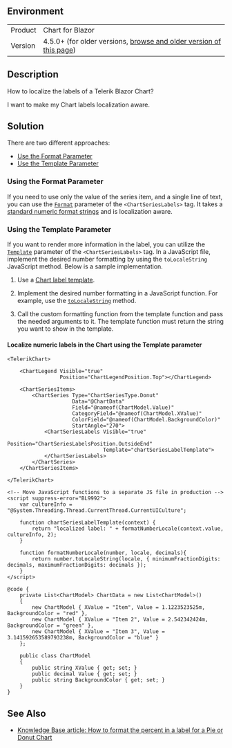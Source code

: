 
## Environment

<table>
<tbody>
<tr>
<td>Product</td>
<td>Chart for Blazor</td>
</tr>
<tr>
<td>Version</td>
<td>4.5.0+ (for older versions, <a href="https://github.com/telerik/blazor-docs/blob/4.4.0/knowledge-base/chart-localized-labels.md">browse and older version of this page</a>)</td>
</tr>
</tbody>
</table>

## Description

How to localize the labels of a Telerik Blazor Chart?

I want to make my Chart labels localization aware.

## Solution

There are two different approaches:

* [Use the Format Parameter](#using-the-format-parameter)
* [Use the Template Parameter](#using-the-template-parameter)

### Using the Format Parameter

If you need to use only the value of the series item, and a single line of text, you can use the [`Format`](slug:components/chart/label-template-format#format-strings) parameter of the `<ChartSeriesLabels>` tag. It takes a [standard numeric format strings](https://docs.microsoft.com/en-us/dotnet/standard/base-types/standard-numeric-format-strings) and is localization aware.

### Using the Template Parameter

If you want to render more information in the label, you can utilize the [`Template`](slug:components/chart/label-template-format#templates) parameter of the `<ChartSeriesLabels>` tag. In a JavaScript file, implement the desired number formatting by using the `toLocaleString` JavaScript method. Below is a sample implementation.

1. Use a [Chart label template](slug:components/chart/label-template-format#templates).

1. Implement the desired number formatting in a JavaScript function. For example, use the [`toLocaleString`](https://developer.mozilla.org/en-US/docs/Web/JavaScript/Reference/Global_Objects/Number/toLocaleString) method.

1. Call the custom formatting function from the template function and pass the needed arguments to it. The template function must return the string you want to show in the template.

#### Localize numeric labels in the Chart using the Template parameter

````RAZOR
<TelerikChart>

    <ChartLegend Visible="true"
                 Position="ChartLegendPosition.Top"></ChartLegend>

    <ChartSeriesItems>
        <ChartSeries Type="ChartSeriesType.Donut"
                     Data="@ChartData"
                     Field="@nameof(ChartModel.Value)"
                     CategoryField="@nameof(ChartModel.XValue)"
                     ColorField="@nameof(ChartModel.BackgroundColor)"
                     StartAngle="270">
            <ChartSeriesLabels Visible="true"
                               Position="ChartSeriesLabelsPosition.OutsideEnd"
                               Template="chartSeriesLabelTemplate">
            </ChartSeriesLabels>
        </ChartSeries>
    </ChartSeriesItems>

</TelerikChart>

<!-- Move JavaScript functions to a separate JS file in production -->
<script suppress-error="BL9992">
    var cultureInfo = "@System.Threading.Thread.CurrentThread.CurrentUICulture";

    function chartSeriesLabelTemplate(context) {
        return "localized label: " + formatNumberLocale(context.value, cultureInfo, 2);
    }

    function formatNumberLocale(number, locale, decimals){
        return number.toLocaleString(locale, { minimumFractionDigits: decimals, maximumFractionDigits: decimals });
    }
</script>

@code {
    private List<ChartModel> ChartData = new List<ChartModel>()
    {
        new ChartModel { XValue = "Item", Value = 1.1223523525m, BackgroundColor = "red" },
        new ChartModel { XValue = "Item 2", Value = 2.542342424m, BackgroundColor = "green" },
        new ChartModel { XValue = "Item 3", Value = 3.141592653589793238m, BackgroundColor = "blue" }
    };

    public class ChartModel
    {
        public string XValue { get; set; }
        public decimal Value { get; set; }
        public string BackgroundColor { get; set; }
    }
}
````

## See Also

* [Knowledge Base article: How to format the percent in a label for a Pie or Donut Chart](slug:chart-format-percent)
